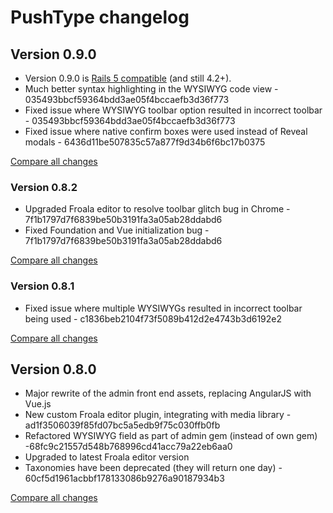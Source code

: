 # PushType changelog

## Version 0.9.0

* Version 0.9.0 is [Rails 5 compatible](https://discuss.pushtype.org/t/rails-5/47) (and still 4.2+).
* Much better syntax highlighting in the WYSIWYG code view - 035493bbcf59364bdd3ae05f4bccaefb3d36f773
* Fixed issue where WYSIWYG toolbar option resulted in incorrect toolbar - 035493bbcf59364bdd3ae05f4bccaefb3d36f773
* Fixed issue where native confirm boxes were used instead of Reveal modals - 6436d11be507835c57a877f9d34b6f6bc17b0375

[Compare all changes](https://github.com/pushtype/push_type/compare/0.9.0...0.8.2)

### Version 0.8.2

* Upgraded Froala editor to resolve toolbar glitch bug in Chrome - 7f1b1797d7f6839be50b3191fa3a05ab28ddabd6
* Fixed Foundation and Vue initialization bug - 7f1b1797d7f6839be50b3191fa3a05ab28ddabd6

[Compare all changes](https://github.com/pushtype/push_type/compare/0.8.2...0.8.1)

### Version 0.8.1

* Fixed issue where multiple WYSIWYGs resulted in incorrect toolbar being used - c1836beb2104f73f5089b412d2e4743b3d6192e2

[Compare all changes](https://github.com/pushtype/push_type/compare/0.8.1...0.8.0)

## Version 0.8.0

* Major rewrite of the admin front end assets, replacing AngularJS with Vue.js
* New custom Froala editor plugin, integrating with media library - ad1f3506039f85fd07bc5a5edb9f75c030ffb0fb
* Refactored WYSIWYG field as part of admin gem (instead of own gem) -68fc9c21557d548b768996cd41acc79a22eb6aa0
* Upgraded to latest Froala editor version
* Taxonomies have been deprecated (they will return one day) - 60cf5d1961acbbf178133086b9276a90187934b3

[Compare all changes](https://github.com/pushtype/push_type/compare/0.8.0...0.7.0)

